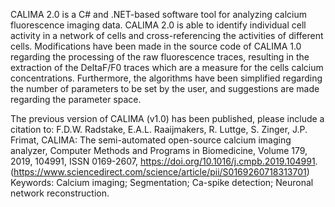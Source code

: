CALIMA 2.0 is a C# and .NET-based software tool for analyzing calcium fluorescence imaging data. CALIMA 2.0 is able to identify individual cell activity in a network of cells and cross-referencing the activities of different cells. Modifications have been made in the source code of CALIMA 1.0 regarding the processing of the raw fluorescence traces, resulting in the extraction of the DeltaF/F0 traces which are a measure for the cells calcium concentrations. Furthermore, the algorithms have been simplified regarding the number of parameters to be set by the user, and suggestions are made regarding the parameter space. 

The previous version of CALIMA (v1.0) has been published, please include a citation to: F.D.W. Radstake, E.A.L. Raaijmakers, R. Luttge, S. Zinger, J.P. Frimat, CALIMA: The semi-automated open-source calcium imaging analyzer, Computer Methods and Programs in Biomedicine, Volume 179, 2019, 104991, ISSN 0169-2607, https://doi.org/10.1016/j.cmpb.2019.104991. (https://www.sciencedirect.com/science/article/pii/S0169260718313701) Keywords: Calcium imaging; Segmentation; Ca-spike detection; Neuronal network reconstruction.
